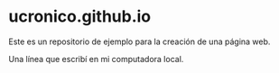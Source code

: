 # ucronico.github.io
Este es un repositorio de ejemplo para la creación de una página web.

Una línea que escribí en mi computadora local.

